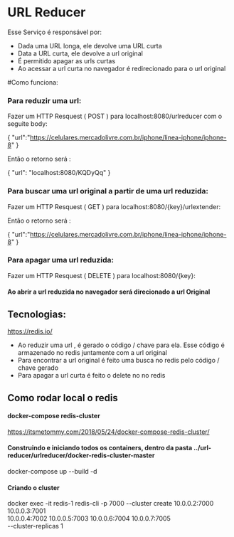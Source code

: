 # URL Reducer
Esse Serviço é responsável por: 
* Dada uma URL longa, ele devolve uma URL curta
* Data a URL curta, ele devolve a url original
* É permitido apagar as urls curtas 
* Ao acessar a url curta no navegador é redirecionado para o url original

#Como funciona:

### Para reduzir uma url:
Fazer um HTTP Resquest ( POST ) para  localhost:8080/urlreducer com o seguite body:

{
	"url":"https://celulares.mercadolivre.com.br/iphone/linea-iphone/iphone-8"
}

Então o retorno será : 

{
    "url": "localhost:8080/KQDyQq"
}

### Para buscar uma url original a partir de uma url reduzida:
Fazer um HTTP Resquest ( GET ) para  localhost:8080/{key}/urlextender:

Então o retorno será : 

{
    "url":"https://celulares.mercadolivre.com.br/iphone/linea-iphone/iphone-8"
}

### Para apagar uma url reduzida:
Fazer um HTTP Resquest ( DELETE ) para  localhost:8080/{key}:

#### Ao abrir a url reduzida no navegador será direcionado a url Original 

## Tecnologias:
https://redis.io/

* Ao reduzir uma url , é gerado o código / chave para ela. Esse código é armazenado no redis juntamente com a url original 
* Para encontrar a url original é feito uma busca no redis pelo código / chave gerado 
* Para apagar a url curta é feito o delete no no redis 

## Como rodar local o redis

#### docker-compose redis-cluster
https://itsmetommy.com/2018/05/24/docker-compose-redis-cluster/

#### Construindo e iniciando todos os containers, dentro da pasta ../url-reducer/urlreducer/docker-redis-cluster-master
docker-compose up --build -d

#### Criando o cluster 
docker exec -it redis-1 redis-cli -p 7000 --cluster create 10.0.0.2:7000 10.0.0.3:7001 \
10.0.0.4:7002 10.0.0.5:7003 10.0.0.6:7004 10.0.0.7:7005 \
--cluster-replicas 1
